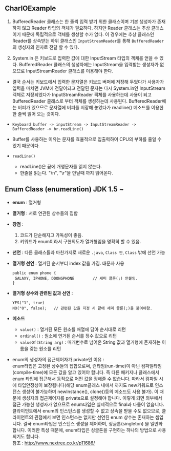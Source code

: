  ## CharIOExample
 
 
 1. BufferedReader 클래스는 한 줄씩 입력 받기 위한 클래스이며 기본 생성자가 존재하지 않고 Reader 타입의 객체가 필요하다. 하지만 Reader 클래스는 추상 클래스이기 때문에 독립적으로 객체를 생성할 수가 없다. 이 경우에는 추상 클래스인 Reader를 상속받는 하위 클래스인 `InputStreamReader`를 통해 `BufferedReader` 의 생성자의 인자로 전달 할 수 있다.
  
 1. System.in 은 키보드로 입력한 값에 대한 InputStream 타입의 객체를 얻을 수 있다. BufferedReader 클래스의 생성자에는 InputStream을 입력받는 생성자가 없으므로 InputStreamReader 클래스를 이용해야 한다.
 
 *  결국 순서는 키보드에서 입력한 문자열은 키보드 버퍼에 저장해 두었다가 사용자가 입력을 마치면 JVM에 전달이되고 전달된 문자는 다시 System.in인 InputStream 객체로 저장되었다가 InputStreamReader 객체를 사용하는데 사용이 되고 BufferedReader 클래스로 부터 객체를 생성하는데 사용된다. BufferedReader에는 버퍼가 있으므로 문자열에 버퍼를 저장해 놓았다가 readline() 메소드를 이용한 한 줄씩 읽어 오는 것이다.
 * `Keyboard buffer -> inputStream -> InputStreamReader -> BufferedReader -> br.readLine()`
 
 * Buffer를 사용하는 이유는 문자를 효율적으로 입출력하여 CPU의 부하를 줄일 수 있기 때문이다.
 
 * `readLine()`
    * readLine()은 끝에 개행문자를 읽지 않는다.
    * 한줄을 읽는다. "\n", "\r"을 만날때 까지 읽어온다.
  
 ## Enum Class (enumeration) JDK 1.5 ~
  * **enum** : 열거형
  * **열거형** : 서로 연관된 상수들의 집합  
  * **장점** :
    1. 코드가 단순해지고 가독성이 좋음.
    1. 키워드가 enum이라서 구현의도가 열거형임을 명확히 할 수 있음.
    
  * **선언** : 다른 클래스들과 마찬가지로 새로운 `.java`, `Class 안`, `Class` 밖에 선언 가능
  * **열거형 선언** : 열거된 순서부터 index 값을 가짐. 대문자 사용
    ```
    public enum phone {
     GALAXY, IPHONE, DDONGPHONE        // 세미 콜론(;) 안붙임.
    }
    ```
  * **열거형 상수와 관련된 값과 선언** :
    ```
    YES("1", true)
    NO("0", false);   // 관련된 값을 지정 시 끝에 세미 콜론(;)을 붙여야함.
    ``` 
  * **메소드**
    * `value()` : 열거된 모든 원소를 배열에 담아 순서대로 리턴
    * `ordinal()` : 원소에 연거된 순서를 정수 값으로 리턴
    * `valueOf(String arg)` : 매개변수로 넘어온 String 값과 열거형에 존재하는 이름을 갖는 원소를 리턴
 
  * enum의 생성자의 접근제어자가 private인 이유 :  
   enum타입은 고정된 상수들의 집합으로써, 런타임(run-time)이 아닌 컴파일타임(compile-time)에 모든 값을 알고 있어야 합니다. 즉 다른 패키지나 클래스에서 enum 타입에 접근해서 동적으로 어떤 값을 정해줄 수 없습니다. 따라서 컴파일 시에 타입안정성이 보장됩니다(해당 enum클래스 내에서 까지도 new키워드로 인스턴스 생성이 불가능하며 newInstance(), clone()등의 메소드도 사용 불가). 이 때문에 생성자의 접근제어자를 private으로 설정해야 합니다. 이렇게 되면 외부에서 접근 가능한 생성자가 없으므로 enum타입은 실제적으로 final과 다름이 없습니다. 클라이언트에서 enum의 인스턴스를 생성할 수 없고 상속을 받을 수도 없으므로, 클라이언트의 관점에서 보면 인스턴스는 없지만 선언된 enum 상수는 존재하는 셈입니다. 결국 enum타입은 인스턴스 생성을 제어하며, 싱글톤(singleton) 을 일반화합니다. 이러한 특성 때문에, enum타입은 싱글톤을 구현하는 하나의 방법으로 사용되기도 합니다.  
   참조 : http://www.nextree.co.kr/p11686/
   